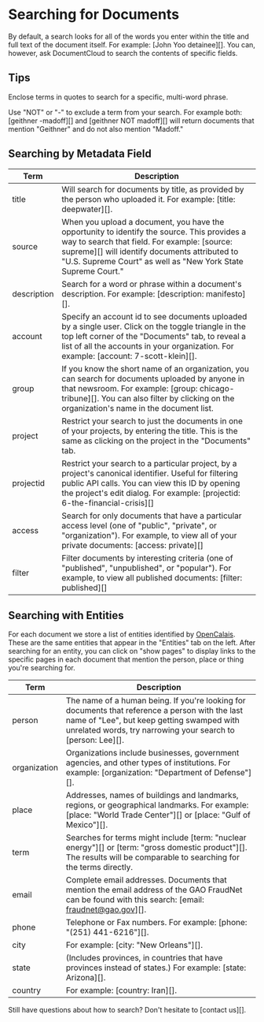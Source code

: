 # Searching for Documents

By default, a search looks for all of the words you enter within the title and full text of the document itself. For example: [John Yoo detainee][]. You can, however, ask DocumentCloud to search the contents of specific fields.

## Tips
Enclose terms in quotes to search for a specific, multi-word phrase.  

Use "NOT" or "-" to exclude a term from your search. For example both: [geithner -madoff][] and [geithner NOT madoff][] will return documents that mention "Geithner" and do not also mention "Madoff." 

## Searching by Metadata Field
   
Term                        | Description 
----------------------------|---------------------
title                       |	Will search for documents by title, as provided by the person who uploaded it. For example: [title: deepwater][].
source                      | When you upload a document, you have the opportunity to identify the source. This provides a way to search that field. For example: [source: supreme][] will identify documents attributed to "U.S. Supreme Court" as well as "New York State Supreme Court."
description                 | Search for a word or phrase within a document's description. For example: [description: manifesto][].
account                     | Specify an account id to see documents uploaded by a single user. Click on the toggle triangle in the top left corner of the "Documents" tab, to reveal a list of all the accounts in your organization. For example: [account: 7-scott-klein][].
group                       | If you know the short name of an organization, you can search for documents uploaded by anyone in that newsroom. For example: [group: chicago-tribune][]. You can also filter by clicking on the organization's name in the document list.
project                     | Restrict your search to just the documents in one of your projects, by entering the title. This is the same as clicking on the project in the "Documents" tab.
projectid                   | Restrict your search to a particular project, by a project's canonical identifier. Useful for filtering public API calls. You can view this ID by opening the project's edit dialog. For example: [projectid: 6-the-financial-crisis][]
access                      | Search for only documents that have a particular access level (one of "public", "private", or "organization"). For example, to view all of your private documents: [access: private][]
filter                      | Filter documents by interesting criteria (one of "published", "unpublished", or "popular"). For example, to view all published documents: [filter: published][]
 
## Searching with Entities
 
For each document we store a list of entities identified by [OpenCalais][]. These are the same entities that appear in the "Entities" tab on the left. After searching for an entity, you can click on "show pages" to display links to the specific pages in each document that mention the person, place or thing you're searching for.

Term                        | Description 
----------------------------|-------------------------
person                      | The name of a human being. If you're looking for documents that reference a person with the last name of "Lee", but keep getting swamped with unrelated words, try narrowing your search to [person: Lee][].
organization                | Organizations include businesses, government agencies, and other types of institutions. For example: [organization: "Department of Defense"][].
place                       | Addresses, names of buildings and landmarks, regions, or geographical landmarks. For example: [place: "World Trade Center"][] or [place: "Gulf of Mexico"][].
term                        | Searches for terms might include [term: "nuclear energy"][] or [term: "gross domestic product"][]. The results will be comparable to searching for the terms directly.
email                       | Complete email addresses. Documents that mention the email address of the GAO FraudNet can be found with this search: [email: fraudnet@gao.gov][].
phone                       | Telephone or Fax numbers. For example: [phone: "(251) 441-6216"][].
city                        | For example: [city: "New Orleans"][].
state                       | (Includes provinces, in countries that have provinces instead of states.) For example: [state: Arizona][].
country                     | For example: [country: Iran][].

Still have questions about how to search? Don't hesitate to [contact us][].

[OpenCalais]: http://www.opencalais.com/

